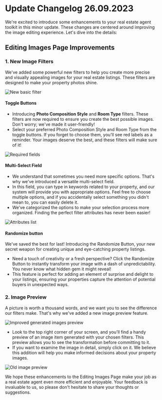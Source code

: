 # Update Changelog 26.09.2023

We're excited to introduce some enhancements to your real estate agent toolkit in this minor update. These changes are
centered around improving the image editing experience. Let's dive into the details:

## **Editing Images Page Improvements**

### **1. New Image Filters**

We've added some powerful new filters to help you create more precise and visually appealing images for your real estate
listings. These filters are designed to make your property photos shine.

![New basic filter](https://github.com/akcserhant/sgpt_changelog/blob/main/26.09.2023/new-basic-filter.jpg?raw=true)

#### **Toggle Buttons**

- Introducing **Photo Composition Style** and **Room Type** filters. These filters are now required to ensure you create
  the best possible images. Don't worry; we've made it user-friendly!
- Select your preferred Photo Composition Style and Room Type from the toggle buttons. If you forget to choose them,
  you'll see red labels as a reminder. Your images deserve the best, and these filters will make sure of it!

![Required fields](https://github.com/akcserhant/sgpt_changelog/blob/main/26.09.2023/required-fields.jpg?raw=true)

#### **Multi-Select Field**

- We understand that sometimes you need more specific options. That's why we've introduced a versatile multi-select
  field.
- In this field, you can type in keywords related to your property, and our system will provide you with appropriate
  options. Feel free to choose multiple options, and if you accidentally select something you didn't mean to, you can
  easily delete it.
- We've categorized the options to make your selection process more organized. Finding the perfect filter attributes has
  never been easier!

![Attributes list](https://github.com/akcserhant/sgpt_changelog/blob/main/26.09.2023/attributes-list.jpg?raw=true)

#### **Randomize button**

We've saved the best for last! Introducing the Randomize Button, your new secret weapon for creating unique and
eye-catching property listings.

- Need a touch of creativity or a fresh perspective? Click the Randomize Button to instantly transform your image with a
dash of unpredictability. You never know what hidden gem it might reveal!
- This feature is perfect for adding an element of surprise and delight to your listings, ensuring your properties capture
the attention of potential buyers in unexpected ways.

### **2. Image Preview**

A picture is worth a thousand words, and we want you to see the difference our filters make. That's why we've added a
new image preview feature.

![Improved generated images preview](https://github.com/akcserhant/sgpt_changelog/blob/main/26.09.2023/new-generated-preview.jpg?raw=true)

- Look to the top right corner of your screen, and you'll find a handy preview of an image item generated with your
  chosen filters. This preview allows you to see the transformation before committing to it.
- If you want to examine the image in detail, simply click on it. We believe this addition will help you make informed
  decisions about your property images.

![Old image preview](https://github.com/akcserhant/sgpt_changelog/blob/main/26.09.2023/old-item-preview.jpg?raw=true)

We hope these enhancements to the Editing Images Page make your job as a real estate agent even more efficient and
enjoyable. Your feedback is invaluable to us, so please don't hesitate to share your thoughts or suggestions.
